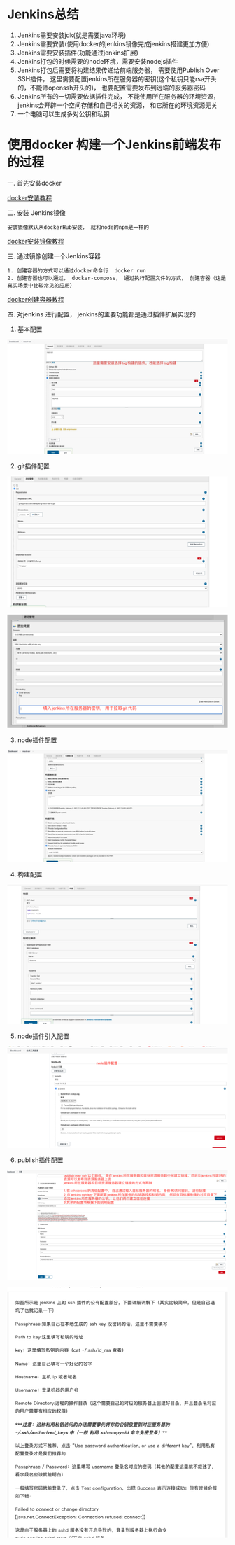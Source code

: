 # Jenkins总结

1. Jenkins需要安装jdk(就是需要java环境)
2. Jenkins需要安装(使用docker的jenkins镜像完成jenkins搭建更加方便)
3. Jenkins需要安装插件(功能通过jenkins扩展)
4. Jenkins打包的时候需要的node环境，需要安装nodejs插件
5. Jenkins打包后需要将构建结果传递给前端服务器， 需要使用Publish Over SSH插件， 这里需要配置jenkins所在服务器的密钥(这个私钥只能rsa开头的，不能师openssh开头的)， 也要配置需要发布到远端的服务器密码
6. Jenkins所有的一切需要依据插件完成， 不能使用所在服务器的环境资源， jenkins会开辟一个空间存储和自己相关的资源， 和它所在的环境资源无关
7. 一个电脑可以生成多对公钥和私钥

# 使用docker 构建一个Jenkins前端发布 的过程

一. 首先安装docker

[docker安装教程](https://yeasy.gitbook.io/docker_practice/install)

二. 安装 Jenkins镜像
```
安装镜像默认从dockerHub安装， 就和node的npm是一样的
```

[docker安装镜像教程](https://yeasy.gitbook.io/docker_practice/image/pull)

三. 通过镜像创建一个Jenkins容器
```
1. 创建容器的方式可以通过docker命令行  docker run
2. 创建容器也可以通过， docker-compose， 通过执行配置文件的方式， 创建容器（这是真实场景中比较常见的应用）
```

[docker创建容器教程](https://yeasy.gitbook.io/docker_practice/container/run)

四. 对jenkins 进行配置， jenkins的主要功能都是通过插件扩展实现的

1. 基本配置

![jenkins基本配置](./images/git-tag-plugin-jenkins.jpeg)

2. git插件配置

![jenkins git配置](./images/git-plugin-jenkins.png)

![jenkins git ssh配置](./images/git-plugin-ssh-jenkins.png)

3. node插件配置

![jenkins node插件配置](./images/node-plugin-jenkins.jpeg)

4. 构建配置

![jenkins 构建配置](./images/build-jenkins.png)

5. node插件引入配置

![jenkins node插件引入配置](./images/node-plugin-jenkins-import.png)

6. publish插件配置

![jenkins publish插件配置](./images/publish-over-ssh-jenkins.png "publish插件配置")

![jenkins publish插件配置](./images/publish-over-ssh-config-jenkins.png)







